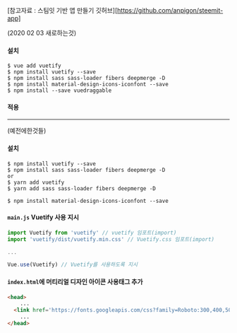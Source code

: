 [참고자료 : 스팀잇 기반 앱 만들기 깃허브][https://github.com/anpigon/steemit-app]

(2020 02 03 새로하는것)

#### 설치

```shell
$ vue add vuetify
$ npm install vuetify --save
$ npm install sass sass-loader fibers deepmerge -D
$ npm install material-design-icons-iconfont --save
$ npm install --save vuedraggable
```

#### 적용



---

(예전에한것들)

#### 설치

```shell
$ npm install vuetify --save
$ npm install sass sass-loader fibers deepmerge -D
or
$ yarn add vuetify
$ yarn add sass sass-loader fibers deepmerge -D

$ npm install material-design-icons-iconfont --save

```



#### `main.js` Vuetify 사용 지시

```javascript
import Vuetify from 'vuetify' // vuetify 임포트(import)
import 'vuetify/dist/vuetify.min.css' // Vuetify.css 임포트(import)

...

Vue.use(Vuetify) // Vuetify를 사용하도록 지시
```



#### `index.html`에 머티리얼 디자인 아이콘 사용태그 추가

```html
<head>
    ...
  <link href='https://fonts.googleapis.com/css?family=Roboto:300,400,500,700|Material+Icons' rel="stylesheet">
	...
</head>
```

